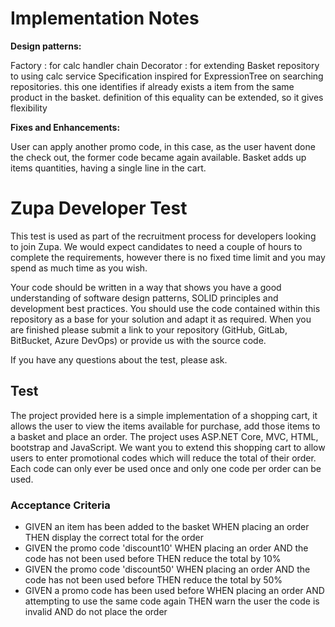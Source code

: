 
# Implementation Notes

**Design patterns:**

Factory : for calc handler chain
Decorator : for extending Basket repository to using calc service
Specification inspired for ExpressionTree on searching repositories. this one identifies if already exists a item from the same product in the basket. definition of this equality can be extended, so it gives flexibility

**Fixes and Enhancements:**

User can apply another promo code, in this case, as the user havent done the check out, the former code became again available.
Basket adds up items quantities, having a single line in the cart.



# Zupa Developer Test

This test is used as part of the recruitment process for developers looking to join Zupa. We would expect candidates to need a couple of hours to complete the requirements, however there is no fixed time limit and you may spend as much time as you wish.

Your code should be written in a way that shows you have a good understanding of software design patterns, SOLID principles and development best practices. You should use the code contained within this repository as a base for your solution and adapt it as required. When you are finished please submit a link to your repository (GitHub, GitLab, BitBucket, Azure DevOps) or provide us with the source code.

If you have any questions about the test, please ask.

## Test

The project provided here is a simple implementation of a shopping cart, it allows the user to view the items available for purchase, add those items to a basket and place an order. The project uses ASP.NET Core, MVC, HTML, bootstrap and JavaScript. We want you to extend this shopping cart to allow users to enter promotional codes which will reduce the total of their order. Each code can only ever be used once and only one code per order can be used. 

### Acceptance Criteria

* GIVEN an item has been added to the basket WHEN placing an order THEN display the correct total for the order
* GIVEN the promo code 'discount10' WHEN placing an order AND the code has not been used before THEN reduce the total by 10%
* GIVEN the promo code 'discount50' WHEN placing an order AND the code has not been used before THEN reduce the total by 50%
* GIVEN a promo code has been used before WHEN placing an order AND attempting to use the same code again THEN warn the user the code is invalid AND do not place the order
